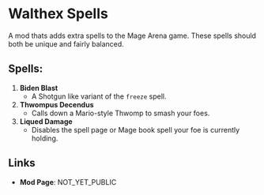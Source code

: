 # Walthex Spells
A mod thats adds extra spells to the Mage Arena game. These spells should both be unique and fairly balanced. 

## Spells:
1. **Biden Blast**
	- A Shotgun like variant of the `freeze` spell.
2. **Thwompus Decendus**
	- Calls down a Mario-style Thwomp to smash your foes.
3. **Liqued Damage**
	- Disables the spell page or Mage book spell your foe is currently holding.   

## Links
- **Mod Page**: NOT_YET_PUBLIC
